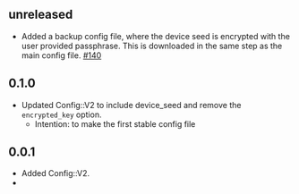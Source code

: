 ## unreleased

- Added a backup config file, where the device seed is encrypted with the user provided passphrase. This is downloaded in the same step as the main config file. [#140](https://github.com/Holo-Host/hpos-config/pull/140)

## 0.1.0

- Updated Config::V2 to include device_seed and remove the `encrypted_key` option.
  - Intention: to make the first stable config file

## 0.0.1

- Added Config::V2.
-

